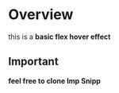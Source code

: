 <h1> Overview </h1>
this is a <b>basic flex hover effect<b>
<h2> Important </h2>
feel free to clone   
<strong> Imp Snipp </strong> 
<!--  
section{
    height: 100vh;
    display: flex;
    align-items: center;
    justify-content: center;
    flex:1;
    transition: all .5s;
}
section:hover{
    flex: 2;

} 

--!>